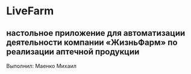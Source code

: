 # LiveFarm

## настольное приложение для автоматизации деятельности компании «ЖизньФарм» по реализации аптечной продукции 
Выполнил: Маенко Михаил
